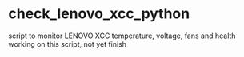 # check_lenovo_xcc_python
script to monitor LENOVO XCC temperature, voltage, fans and health
working on this script, not yet finish
